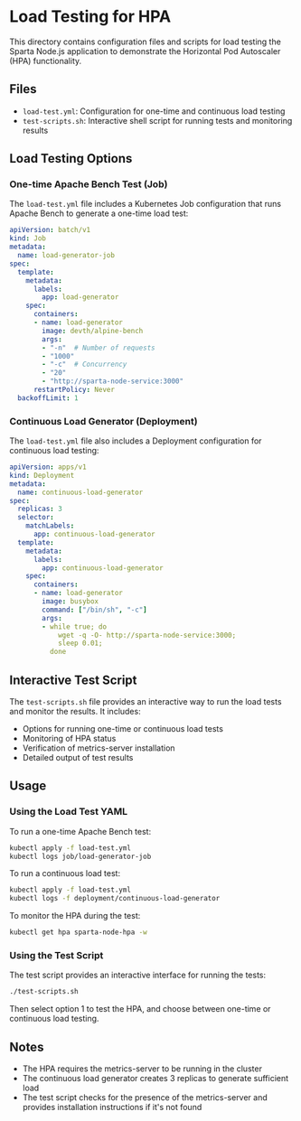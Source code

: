 # Load Testing for HPA

This directory contains configuration files and scripts for load testing the Sparta Node.js application to demonstrate the Horizontal Pod Autoscaler (HPA) functionality.

## Files

- `load-test.yml`: Configuration for one-time and continuous load testing
- `test-scripts.sh`: Interactive shell script for running tests and monitoring results

## Load Testing Options

### One-time Apache Bench Test (Job)

The `load-test.yml` file includes a Kubernetes Job configuration that runs Apache Bench to generate a one-time load test:

```yaml
apiVersion: batch/v1
kind: Job
metadata:
  name: load-generator-job
spec:
  template:
    metadata:
      labels:
        app: load-generator
    spec:
      containers:
      - name: load-generator
        image: devth/alpine-bench
        args:
        - "-n"  # Number of requests
        - "1000"
        - "-c"  # Concurrency
        - "20"
        - "http://sparta-node-service:3000"
      restartPolicy: Never
  backoffLimit: 1
```

### Continuous Load Generator (Deployment)

The `load-test.yml` file also includes a Deployment configuration for continuous load testing:

```yaml
apiVersion: apps/v1
kind: Deployment
metadata:
  name: continuous-load-generator
spec:
  replicas: 3
  selector:
    matchLabels:
      app: continuous-load-generator
  template:
    metadata:
      labels:
        app: continuous-load-generator
    spec:
      containers:
      - name: load-generator
        image: busybox
        command: ["/bin/sh", "-c"]
        args:
        - while true; do
            wget -q -O- http://sparta-node-service:3000;
            sleep 0.01;
          done
```

## Interactive Test Script

The `test-scripts.sh` file provides an interactive way to run the load tests and monitor the results. It includes:

- Options for running one-time or continuous load tests
- Monitoring of HPA status
- Verification of metrics-server installation
- Detailed output of test results

## Usage

### Using the Load Test YAML

To run a one-time Apache Bench test:

```bash
kubectl apply -f load-test.yml
kubectl logs job/load-generator-job
```

To run a continuous load test:

```bash
kubectl apply -f load-test.yml
kubectl logs -f deployment/continuous-load-generator
```

To monitor the HPA during the test:

```bash
kubectl get hpa sparta-node-hpa -w
```

### Using the Test Script

The test script provides an interactive interface for running the tests:

```bash
./test-scripts.sh
```

Then select option 1 to test the HPA, and choose between one-time or continuous load testing.

## Notes

- The HPA requires the metrics-server to be running in the cluster
- The continuous load generator creates 3 replicas to generate sufficient load
- The test script checks for the presence of the metrics-server and provides installation instructions if it's not found
